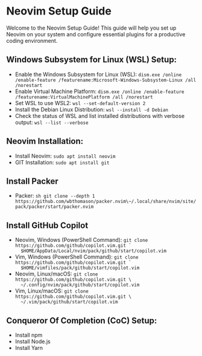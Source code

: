 <!DOCTYPE html>
<html lang="en">
<body>
<h1>Neovim Setup Guide</h1>
<p>Welcome to the Neovim Setup Guide! This guide will help you set up Neovim on your system and configure essential plugins for a productive coding environment.</p>

<h2>Windows Subsystem for Linux (WSL) Setup:</h2>
<ul>
    <li>Enable the Windows Subsystem for Linux (WSL):
        <code>dism.exe /online /enable-feature /featurename:Microsoft-Windows-Subsystem-Linux /all /norestart</code>
    </li>
    <li>Enable Virtual Machine Platform:
        <code>dism.exe /online /enable-feature /featurename:VirtualMachinePlatform /all /norestart</code>
    </li>
    <li>Set WSL to use WSL2:
        <code>wsl --set-default-version 2</code>
    </li>
    <li>Install the Debian Linux Distribution:
        <code>wsl --install -d Debian</code>
    </li>
    <li>Check the status of WSL and list installed distributions with verbose output:
        <code>wsl --list --verbose</code>
    </li>
</ul>

<h2>Neovim Installation:</h2>
<ul>
    <li>Install Neovim:
        <code>sudo apt install neovim</code>
    </li>
    <li>GIT Installation:
        <code>sudo apt install git</code>
    </li>
</ul>

<h2>Install Packer</h2>
<ul>
    <li>Packer:
<code>sh git clone --depth 1 https://github.com/wbthomason/packer.nvim\~/.local/share/nvim/site/pack/packer/start/packer.nvim</code>
    </li>
</ul>

<h2>Install GitHub Copilot</h2>
<ul>
    <li>Neovim, Windows (PowerShell Command):
        <code>git clone https://github.com/github/copilot.vim.git `
  $HOME/AppData/Local/nvim/pack/github/start/copilot.vim</code>
    </li>
    <li>Vim, Windows (PowerShell Command):
        <code>git clone https://github.com/github/copilot.vim.git `
  $HOME/vimfiles/pack/github/start/copilot.vim</code>
    </li>
    <li>Neovim, Linux/macOS:
        <code>git clone https://github.com/github/copilot.vim.git \
  ~/.config/nvim/pack/github/start/copilot.vim</code>
    </li>
    <li>Vim, Linux/macOS:
        <code>git clone https://github.com/github/copilot.vim.git \
  ~/.vim/pack/github/start/copilot.vim</code>
    </li>
</ul>


<h2>Conqueror Of Completion (CoC) Setup:</h2>
<ul>
    <li>Install npm</li>
    <li>Install Node.js</li>
    <li>Install Yarn</li>
    </li>
</ul>

</body>
</html>

